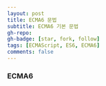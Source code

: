 ```yaml
---
layout: post
title: ECMA6 문법
subtitle: ECMA6 기본 문법
gh-repo: 
gh-badge: [star, fork, follow]
tags: [ECMAScript, ES6, ECMA6]
comments: false
---
```



### ECMA6

